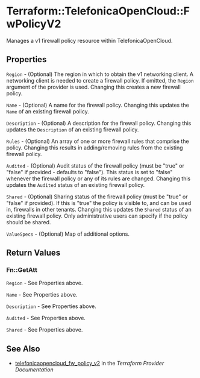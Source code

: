 # Terraform::TelefonicaOpenCloud::FwPolicyV2

Manages a v1 firewall policy resource within TelefonicaOpenCloud.

## Properties

`Region` - (Optional) The region in which to obtain the v1 networking client. A networking client is needed to create a firewall policy. If omitted, the `Region` argument of the provider is used. Changing this creates a new firewall policy.

`Name` - (Optional) A name for the firewall policy. Changing this updates the `Name` of an existing firewall policy.

`Description` - (Optional) A description for the firewall policy. Changing this updates the `Description` of an existing firewall policy.

`Rules` - (Optional) An array of one or more firewall rules that comprise the policy. Changing this results in adding/removing rules from the existing firewall policy.

`Audited` - (Optional) Audit status of the firewall policy (must be "true" or "false" if provided - defaults to "false"). This status is set to "false" whenever the firewall policy or any of its rules are changed. Changing this updates the `Audited` status of an existing firewall policy.

`Shared` - (Optional) Sharing status of the firewall policy (must be "true" or "false" if provided). If this is "true" the policy is visible to, and can be used in, firewalls in other tenants. Changing this updates the `Shared` status of an existing firewall policy. Only administrative users can specify if the policy should be shared.

`ValueSpecs` - (Optional) Map of additional options.


## Return Values

### Fn::GetAtt

`Region` - See Properties above.

`Name` - See Properties above.

`Description` - See Properties above.

`Audited` - See Properties above.

`Shared` - See Properties above.

## See Also

* [telefonicaopencloud_fw_policy_v2](https://www.terraform.io/docs/providers/telefonicaopencloud/r/fw_policy_v2.html) in the _Terraform Provider Documentation_
